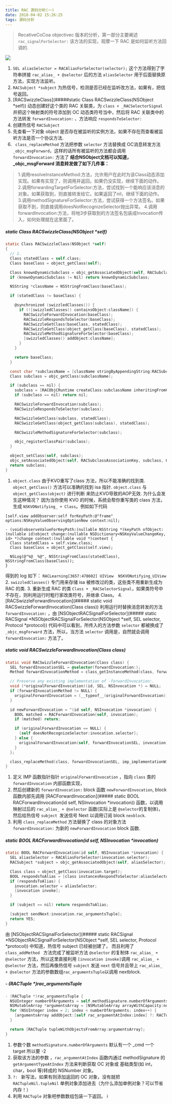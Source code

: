 ```yaml
---
title: RAC 源码分析(一)
date: 2018-04-02 15:26:25
tags: 源码分析
---
```


> RecativeCoCoa objectivec 版本的分析，第一部分主要阐述 `rac_signalForSelector:` 该方法的实现，观摩一下 RAC 是如何监听方法回调的.

![](/images/rac-source-analyze/logo.png) 
<!-- more -->

1. `SEL aliasSelector = RACAliasForSelector(selector);` 这个方法得到了字符串拼接 `rac_alias_ + @selector` 后的方法 `aliasSelector` 用于后面替换原方法，实现方法监听。
2.  `RACSubject *subject` 为热信号，检测是否已经在监听改方法，如果有，把信号返回。
3.  [RACSwizzleClass](#####static Class RACSwizzleClass(NSObject *self)) 动态创建好这个类的 RAC 关联类，为 `class + _RACSelectorSignal` 并把这个映射类的符号添加到 OC 动态类符号当中，然后将 RAC 关联类中的方法转发 `forwardInvocation:` 、方法响应 `respondsToSelector:`
4.  创建热信号 `RACSubject`
5.  先查看一下对象 object 是否存在被监听的实例方法，如果不存在而查看被监听方法是否一个协议方法.
6. ` class_replaceMethod` 方法把参数 `selector` 方法替换成 OC消息转发方法`_objc_msgForward`，这样的话所有被监听的方法都会调用 `forwardInvocation:` 方法了
**结合NSObject文档可以知道，_objc_msgForward 消息转发做了如下几件事：**
>1.调用resolveInstanceMethod:方法，允许用户在此时为该Class动态添加实现。如果有实现了，则调用并返回。如果仍没实现，继续下面的动作。
>2.调用forwardingTargetForSelector:方法，尝试找到一个能响应该消息的对象。如果获取到，则直接转发给它。如果返回了nil，继续下面的动作。
>3.调用methodSignatureForSelector:方法，尝试获得一个方法签名。如果获取不到，则直接调用doesNotRecognizeSelector抛出异常。
>4.调用forwardInvocation:方法，将地3步获取到的方法签名包装成Invocation传入，如何处理就在这里面了。



##### static Class RACSwizzleClass(NSObject *self) 
```objectivec
static Class RACSwizzleClass(NSObject *self) 
{
  // 1.
  Class statedClass = self.class;
  Class baseClass = object_getClass(self);

  Class knownDynamicSubclass = objc_getAssociatedObject(self, RACSubclassAssociationKey);
  if (knownDynamicSubclass != Nil) return knownDynamicSubclass;

  NSString *className = NSStringFromClass(baseClass);

  if (statedClass != baseClass) {

    @synchronized (swizzledClasses()) {
      if (![swizzledClasses() containsObject:className]) {
        RACSwizzleForwardInvocation(baseClass);
        RACSwizzleRespondsToSelector(baseClass);
        RACSwizzleGetClass(baseClass, statedClass);
        RACSwizzleGetClass(object_getClass(baseClass), statedClass);
        RACSwizzleMethodSignatureForSelector(baseClass);
        [swizzledClasses() addObject:className];
      }
    }

    return baseClass;
  }

  const char *subclassName = [className stringByAppendingString:RACSubclassSuffix].UTF8String;
  Class subclass = objc_getClass(subclassName);

  if (subclass == nil) {
    subclass = [RACObjCRuntime createClass:subclassName inheritingFromClass:baseClass];
    if (subclass == nil) return nil;

    RACSwizzleForwardInvocation(subclass);
    RACSwizzleRespondsToSelector(subclass);

    RACSwizzleGetClass(subclass, statedClass);
    RACSwizzleGetClass(object_getClass(subclass), statedClass);

    RACSwizzleMethodSignatureForSelector(subclass);

    objc_registerClassPair(subclass);
  }

  object_setClass(self, subclass);
  objc_setAssociatedObject(self, RACSubclassAssociationKey, subclass, OBJC_ASSOCIATION_ASSIGN);
  return subclass;
}
```
1. `object.class` 由于KVO重写了class 方法，所以不能准确的找到类.
`object_getClass()` 方法可以准确的找到 isa 指针.
`object.class` 与 `object_getClass(object)` 进行判断 来防止KVO导致的AOP无效.
为什么会发生这种情况？
因为当你使用 KVO 的时候，系统会帮你重写类的 class 方法，生成 `NSKVONotifying_ + Class`。例如如下代码
```
[self.view addObserver:self forKeyPath:@"frame" options:NSKeyValueObservingOptionNew context:nil];

- (void)observeValueForKeyPath:(nullable NSString *)keyPath ofObject:(nullable id)object change:(nullable NSDictionary<NSKeyValueChangeKey, id> *)change context:(nullable void *)context {
  Class statedClass = self.view.class;
  Class baseClass = object_getClass(self.view);

  NSLog(@"%@  %@", NSStringFromClass(statedClass), NSStringFromClass(baseClass));
}
```
得到的 log 如下：
`RACLearning[3657:478602] UIView  NSKVONotifying_UIView`
2. `swizzledClasses()` 专门用来存储 isa 被修改过的类，这些类不用重新生成为 RAC 的类.
3. 重新生成 RAC 的类 `Class + _RACSelectorSignal`，如果类符号中不存在，则利用运行时粗行家改类符号，并继承  Class。
4. [RACSwizzleForwardInvocation](#####  static void RACSwizzleForwardInvocation(Class class)) 利用运行时替换消息转发的方法 
`forwardInvocation:` ，由 [NSObjectRACSignalForSelector](##### static RACSignal *NSObjectRACSignalForSelector(NSObject *self, SEL selector, Protocol *protocol)) 代码中可以看到，所传入的方法参数 `selector` 都被换成了 `_objc_msgForward` 方法，所以，当方法 `selector` 调用是，自然就会调用 `forwardInvocation:` 方法了。

#####  static void RACSwizzleForwardInvocation(Class class)
```objectivec
static void RACSwizzleForwardInvocation(Class class) {
  SEL forwardInvocationSEL = @selector(forwardInvocation:);
  Method forwardInvocationMethod = class_getInstanceMethod(class, forwardInvocationSEL);

  // Preserve any existing implementation of -forwardInvocation:.
  void (*originalForwardInvocation)(id, SEL, NSInvocation *) = NULL;
  if (forwardInvocationMethod != NULL) {
    originalForwardInvocation = (__typeof__(originalForwardInvocation))method_getImplementation(forwardInvocationMethod);
  }

  id newForwardInvocation = ^(id self, NSInvocation *invocation) {
    BOOL matched = RACForwardInvocation(self, invocation);
    if (matched) return;

    if (originalForwardInvocation == NULL) {
      [self doesNotRecognizeSelector:invocation.selector];
    } else {
      originalForwardInvocation(self, forwardInvocationSEL, invocation);
    }
  };

  class_replaceMethod(class, forwardInvocationSEL, imp_implementationWithBlock(newForwardInvocation), "v@:@");
}
```
1. 定义 IMP 函数指针指针 `originalForwardInvocation` ，指向  `class` 类的 `forwardInvocation` 内部函数实现，
2. 然后创建新的  `forwardInvocation:` block 函数 `newForwardInvocation`, block 函数内部先调用 [RACForwardInvocation](##### static BOOL RACForwardInvocation(id self, NSInvocation *invocation)) 函数，以调用映射过后的 `rac_alias_ + @selector`  函数(实际上是 `@selector`的复制体)，然后给热信号 `subject `发送信号 Next 以调用订阅 block `nexblock`.
3. 利用 `class_replaceMethod` 方法替换了 class 的对象方法 `forwardInvocation:` 为新的 `newForwardInvocation` block 函数.

##### static BOOL RACForwardInvocation(id self, NSInvocation *invocation)
```objectivec 
static BOOL RACForwardInvocation(id self, NSInvocation *invocation) {
  SEL aliasSelector = RACAliasForSelector(invocation.selector);
  RACSubject *subject = objc_getAssociatedObject(self, aliasSelector);

  Class class = object_getClass(invocation.target);
  BOOL respondsToAlias = [class instancesRespondToSelector:aliasSelector];
  if (respondsToAlias) {
    invocation.selector = aliasSelector;
    [invocation invoke];
  }

  if (subject == nil) return respondsToAlias;

  [subject sendNext:invocation.rac_argumentsTuple];
  return YES;
}
```
由 [NSObjectRACSignalForSelector](##### static RACSignal *NSObjectRACSignalForSelector(NSObject *self, SEL selector, Protocol *protocol)) 中知道，热信号 subject 已经被创建了， 而且利用了 `class_addMethod ` 方法完成了被监听方法 `@selector` 的复制体 `rac_alias_ + @selector` 方法，所以这里直接利用  `[invocation invoke]`调用  `rac_alias_ + @selector` 方法，然后再像热信号 `subject` 发送 `next` 信号并且带上 `rac_alias_ + @selector` 方法的参数数组`rac_argumentsTuple`以调用 nextblock.

##### - (RACTuple *)rac_argumentsTuple
```objectivec 
- (RACTuple *)rac_argumentsTuple {
  NSUInteger numberOfArguments = self.methodSignature.numberOfArguments;
  NSMutableArray *argumentsArray = [NSMutableArray arrayWithCapacity:numberOfArguments - 2];
  for (NSUInteger index = 2; index < numberOfArguments; index++) {
    [argumentsArray addObject:[self rac_argumentAtIndex:index] ?: RACTupleNil.tupleNil];
  }

  return [RACTuple tupleWithObjectsFromArray:argumentsArray];
}
```
1.  参数个数 `methodSignature.numberOfArguments` 默认有一个 _cmd 一个 target 所以要 -2
2.  获取该方法的参数 ，`rac_argumentAtIndex` 函数内通过 methodSignature 的  `getArgumentTypeAtIndex` 方法来判断获取 OC 对象或 基础类型(如 int，char，bool 等)转成的 NSNumber 对象。
3.  `?: ` 新写法，如果有则添加返回的 OC 对象，没有就把  `RACTupleNil.tupleNil` 单例对象添加进去（为什么添加单例对象？可以节省内存！）
4.  利用  `RACTuple` 对象吧参数数组包装一下返回。
i



